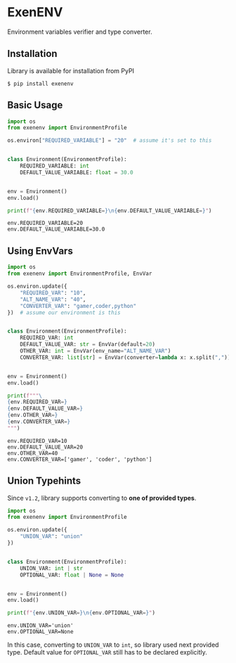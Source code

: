 # ExenENV
Environment variables verifier and type converter.

## Installation
Library is available for installation from PyPI
```shell
$ pip install exenenv
```

## Basic Usage
```python
import os
from exenenv import EnvironmentProfile

os.environ["REQUIRED_VARIABLE"] = "20"  # assume it's set to this


class Environment(EnvironmentProfile):
    REQUIRED_VARIABLE: int
    DEFAULT_VALUE_VARIABLE: float = 30.0


env = Environment()
env.load()

print(f"{env.REQUIRED_VARIABLE=}\n{env.DEFAULT_VALUE_VARIABLE=}")
```
```
env.REQUIRED_VARIABLE=20
env.DEFAULT_VALUE_VARIABLE=30.0
```

## Using EnvVars

```python
import os
from exenenv import EnvironmentProfile, EnvVar

os.environ.update({
    "REQUIRED_VAR": "10",
    "ALT_NAME_VAR": "40",
    "CONVERTER_VAR": "gamer,coder,python"
})  # assume our environment is this


class Environment(EnvironmentProfile):
    REQUIRED_VAR: int
    DEFAULT_VALUE_VAR: str = EnvVar(default=20)
    OTHER_VAR: int = EnvVar(env_name="ALT_NAME_VAR")
    CONVERTER_VAR: list[str] = EnvVar(converter=lambda x: x.split(","))


env = Environment()
env.load()

print(f"""\
{env.REQUIRED_VAR=}
{env.DEFAULT_VALUE_VAR=}
{env.OTHER_VAR=}
{env.CONVERTER_VAR=}
""")
```
```
env.REQUIRED_VAR=10
env.DEFAULT_VALUE_VAR=20
env.OTHER_VAR=40
env.CONVERTER_VAR=['gamer', 'coder', 'python']
```

## Union Typehints
Since `v1.2`, library supports converting to **one of provided types**.
```python
import os
from exenenv import EnvironmentProfile

os.environ.update({
    "UNION_VAR": "union"
})


class Environment(EnvironmentProfile):
    UNION_VAR: int | str
    OPTIONAL_VAR: float | None = None


env = Environment()
env.load()

print(f"{env.UNION_VAR=}\n{env.OPTIONAL_VAR=}")
```
```
env.UNION_VAR='union'
env.OPTIONAL_VAR=None
```
In this case, converting to `UNION_VAR` to `int`, so library used next provided type. Default value for `OPTIONAL_VAR` still has to be declared explicitly.
